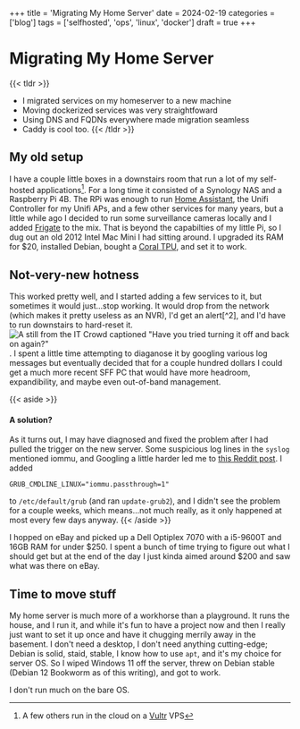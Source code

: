 +++
title = 'Migrating My Home Server'
date = 2024-02-19
categories = ['blog']
tags = ['selfhosted', 'ops', 'linux', 'docker']
draft = true
+++

# Migrating My Home Server

{{< tldr >}}
* I migrated services on my homeserver to a new machine
* Moving dockerized services was very straightfoward
* Using DNS and FQDNs everywhere made migration seamless
* Caddy is cool too.
{{< /tldr >}}

## My old setup

I have a couple little boxes in a downstairs room that run a lot of my self-hosted applications[^1].  For a long time it
consisted of a Synology NAS and a Raspberry Pi 4B.  The RPi was enough to run [Home
Assistant](https://home-assistant.io), the Unifi Controller for my Unifi APs, and a few other services for many years,
but a little while ago I decided to run some surveillance cameras locally and I added [Frigate](https://frigate.video)
to the mix. That is beyond the capabilties of my little Pi, so I dug out an old 2012 Intel Mac Mini I had sitting
around.  I upgraded its RAM for $20, installed Debian, bought a [Coral TPU](https://coral.ai/products/accelerator), and
set it to work.

[^1]: A few others run in the cloud on a [Vultr](https://www.vultr.com/) VPS

## Not-very-new hotness

This worked pretty well, and I started adding a few services to it, but sometimes it would just...stop working. It would
drop from the network (which makes it pretty useless as an NVR), I'd get an alert[^2], and I'd have to run downstairs to
hard-reset it. ![A still from the IT Crowd captioned "Have you tried turning it off and back on
again?"](/img/hello-it.jpeg). I spent a little time attempting to diaganose it by googling various log messages but
eventually decided that for a couple hundred dollars I could get a much more recent SFF PC that would have more
headroom, expandibility, and maybe even out-of-band management.

{{< aside >}}
#### A solution?

As it turns out, I may have diagnosed and fixed the problem after I had pulled the trigger on the new server.  Some
suspicious log lines in the `syslog` mentioned iommu, and Googling a little harder led me to [this Reddit
post](https://www.reddit.com/r/linux_on_mac/comments/w3hisc/network_dropout_fix_for_linux_on_mac_with_kernel/).  I added

```
GRUB_CMDLINE_LINUX="iommu.passthrough=1"
```

to `/etc/default/grub` (and ran `update-grub2`), and I didn't see the problem for a couple weeks, which means...not much
really, as it only happened at most every few days anyway.
{{< /aside >}}

I hopped on eBay and picked up a Dell Optiplex 7070 with a i5-9600T and 16GB RAM for under $250.  I spent a bunch of
time trying to figure out what I should get but at the end of the day I just kinda aimed around $200 and saw what was
there on eBay.

## Time to move stuff

My home server is much more of a workhorse than a playground.  It runs the house, and I run it, and while it's fun to
have a project now and then I really just want to set it up once and have it chugging merrily away in the basement.  I
don't need a desktop, I don't need anything cutting-edge; Debian is solid, staid, stable, I know how to use `apt`, and
it's my choice for server OS.  So I wiped Windows 11 off the server, threw on Debian stable (Debian 12 Bookworm as of
this writing), and got to work.

I don't run much on the bare OS.

